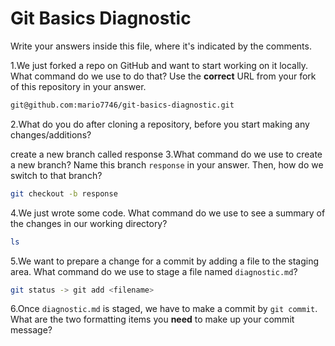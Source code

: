 # Git Basics Diagnostic

Write your answers inside this file, where it's indicated by the comments.

1.We just forked a repo on GitHub and want to start working on it locally.
What command do we use to do that? Use the **correct** URL from your fork of
this repository in your answer.

```sh
git@github.com:mario7746/git-basics-diagnostic.git
```

2.What do you do after cloning a repository, before you start making any
changes/additions?

create a new branch called response
3.What command do we use to create a new branch? Name this branch `response`
    in your answer. Then, how do we switch to that branch?

```sh
git checkout -b response
```

4.We just wrote some code. What command do we use to see a summary of the
    changes in our working directory?

```sh
ls
```

5.We want to prepare a change for a commit by adding a file to the staging
    area. What command do we use to stage a file named `diagnostic.md`?

```sh
git status -> git add <filename>
```

6.Once `diagnostic.md` is staged, we have to make a commit by `git commit`.
What are the two formatting items you **need** to make up your commit message?
